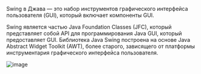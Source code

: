 Swing в Джава — это набор инструментов графического интерфейса пользователя (GUI), который включает компоненты GUI.

Swing является частью Java Foundation Classes (JFC), который представляет собой API для программирования Java GUI, который предоставляет GUI. Библиотека Java Swing построена на основе Java Abstract Widget Toolkit (AWT), более старого, зависящего от платформы инструментария графического интерфейса пользователя.

![image](https://github.com/ivbo01/java/assets/144561607/30808223-c7d0-4197-be74-adfeb3c72a1d)
